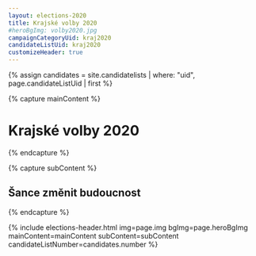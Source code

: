 ```yaml
---
layout: elections-2020
title: Krajské volby 2020
#heroBgImg: volby2020.jpg
campaignCategoryUid: kraj2020
candidateListUid: kraj2020
customizeHeader: true
---
```


{% assign candidates = site.candidatelists | where: "uid", page.candidateListUid | first %}

{% capture mainContent %}
  <h1 class="head-alt-lg md:head-alt-xl text-center">Krajské volby 2020</h1>
{% endcapture %}

{% capture subContent %}
  <h2 class="head-xs md:head-base mt-2 text-center">Šance <strong>změnit budoucnost</strong></h2>
{% endcapture %}

{% include elections-header.html img=page.img bgImg=page.heroBgImg mainContent=mainContent subContent=subContent candidateListNumber=candidates.number %}

